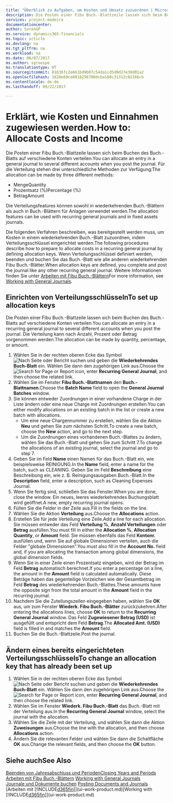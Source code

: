```yaml
---
title: "Überblick zu Aufgaben, um Kosten und Umsatz zuzuordnen | Microsoft Docs"
description: Die Posten einer Fibu Buch.-Blattzeile lassen sich beim Buchen des Buch.-Blatts auf verschiedene Konten verteilen.
services: project-madeira
documentationcenter: 
author: SorenGP
ms.service: dynamics365-financials
ms.topic: article
ms.devlang: na
ms.tgt_pltfrm: na
ms.workload: na
ms.date: 06/07/2017
ms.author: sgroespe
ms.translationtype: HT
ms.sourcegitcommit: 81636fc2e661bd9b07c54da1cd5d0d27e30d01a2
ms.openlocfilehash: 1620e69ce8018256780dcba108c31312c02166cb
ms.contentlocale: de-de
ms.lasthandoff: 09/22/2017

---
```

# <a name="how-to-allocate-costs-and-income"></a><span data-ttu-id="386c4-103">Erklärt, wie Kosten und Einnahmen zugewiesen werden.</span><span class="sxs-lookup"><span data-stu-id="386c4-103">How to: Allocate Costs and Income</span></span>
<span data-ttu-id="386c4-104">Die Posten einer Fibu Buch.-Blattzeile lassen sich beim Buchen des Buch.-Blatts auf verschiedene Konten verteilen.</span><span class="sxs-lookup"><span data-stu-id="386c4-104">You can allocate an entry in a general journal to several different accounts when you post the journal.</span></span> <span data-ttu-id="386c4-105">Für die Verteilung stehen drei unterschiedliche Methoden zur Verfügung:</span><span class="sxs-lookup"><span data-stu-id="386c4-105">The allocation can be made by three different methods:</span></span>

* <span data-ttu-id="386c4-106">Menge</span><span class="sxs-lookup"><span data-stu-id="386c4-106">Quantity</span></span>
* <span data-ttu-id="386c4-107">Prozentsatz (%)</span><span class="sxs-lookup"><span data-stu-id="386c4-107">Percentage (%)</span></span>
* <span data-ttu-id="386c4-108">Betrag</span><span class="sxs-lookup"><span data-stu-id="386c4-108">Amount</span></span>

<span data-ttu-id="386c4-109">Die Verteilungsfeatures können sowohl in wiederkehrenden Buch.-Blättern als auch in Buch.-Blättern für Anlagen verwendet werden.</span><span class="sxs-lookup"><span data-stu-id="386c4-109">The allocation features can be used with recurring general journals and in fixed assets journals.</span></span>
<!--You can also distribute the cost or revenue of a line to an intercompany partner when you post a sales or purchase document. When you post the document, a line will be posted in your general journal, and a corresponding line will be created in the intercompany outbox.-->

<span data-ttu-id="386c4-110">Die folgenden Verfahren beschreiben, was bereitgestellt werden muss, um Kosten in einem wiederkehrenden Buch.-Blatt zuzuordnen, indem Verteilungsschlüssel eingerichtet werden.</span><span class="sxs-lookup"><span data-stu-id="386c4-110">The following procedures describe how to prepare to allocate costs in a recurring general journal by defining allocation keys.</span></span> <span data-ttu-id="386c4-111">Wenn Verteilungsschlüssel definiert werden, beenden und buchen Sie das Buch.-Blatt wie alle anderen wiederkehrenden Fibu Buch.-Blätter.</span><span class="sxs-lookup"><span data-stu-id="386c4-111">When allocation keys are defined, you complete and post the journal like any other recurring general journal.</span></span> <span data-ttu-id="386c4-112">Weitere Informationen finden Sie unter [Arbeiten mit Fibu Buch.-Blättern](ui-work-general-journals.md)</span><span class="sxs-lookup"><span data-stu-id="386c4-112">For more information, see [Working with General Journals](ui-work-general-journals.md).</span></span>

## <a name="to-set-up-allocation-keys"></a><span data-ttu-id="386c4-113">Einrichten von Verteilungsschlüsseln</span><span class="sxs-lookup"><span data-stu-id="386c4-113">To set up allocation keys</span></span>
<span data-ttu-id="386c4-114">Die Posten einer Fibu Buch.-Blattzeile lassen sich beim Buchen des Buch.-Blatts auf verschiedene Konten verteilen.</span><span class="sxs-lookup"><span data-stu-id="386c4-114">You can allocate an entry in a recurring general journal to several different accounts when you post the journal.</span></span> <span data-ttu-id="386c4-115">Die Verteilung kann nach Anzahl, Prozent oder Betrag vorgenommen werden.</span><span class="sxs-lookup"><span data-stu-id="386c4-115">The allocation can be made by quantity, percentage, or amount.</span></span>
1. <span data-ttu-id="386c4-116">Wählen Sie in der rechten oberen Ecke das Symbol ![Nach Seite oder Bericht suchen](media/ui-search/search_small.png "Nach Seite oder Bericht suchen") und geben die **Wiederkehrendes Buch-Blatt** ein. Wählen Sie dann den zugehörigen Link aus.</span><span class="sxs-lookup"><span data-stu-id="386c4-116">Choose the ![Search for Page or Report](media/ui-search/search_small.png "Search for Page or Report icon") icon, enter **Recurring General Journal**, and then choose the related link.</span></span>
2. <span data-ttu-id="386c4-117">Wählen Sie im Fenster **Fibu Buch.-Blattnamen** den **Buch.-Blattnamen**.</span><span class="sxs-lookup"><span data-stu-id="386c4-117">Choose the **Batch Name** field to open the **General Journal Batches** window.</span></span>
3. <span data-ttu-id="386c4-118">Sie können entweder Zuordnungen in einer vorhandene Charge in der Liste ändern oder eine neue Charge mit Zuordnungen erstellen.</span><span class="sxs-lookup"><span data-stu-id="386c4-118">You can either modify allocations on an existing batch in the list or create a new batch with allocations.</span></span>
   * <span data-ttu-id="386c4-119">Um eine neue Chargennummer zu erstellen, wählen Sie die Aktion **Neu** und gehen Sie zum nächsten Schritt.</span><span class="sxs-lookup"><span data-stu-id="386c4-119">To create a new batch, choose the **New** action, and go to the next step.</span></span>
   * <span data-ttu-id="386c4-120">Um die Zuordnungen eines vorhandenen Buch.-Blattes zu ändern, wählen Sie das Buch.-Blatt und gehen Sie zum Schritt 7.</span><span class="sxs-lookup"><span data-stu-id="386c4-120">To change the allocations of an existing journal, select the journal and go to step 7.</span></span>    
4. <span data-ttu-id="386c4-121">Geben Sie im Feld **Name** einen Namen für das Buch.-Blatt ein, wie beispielsweise REINIGUNG.</span><span class="sxs-lookup"><span data-stu-id="386c4-121">In the **Name** field, enter a name for the batch, such as CLEANING.</span></span> <span data-ttu-id="386c4-122">Geben Sie im Feld **Beschreibung** eine Beschreibung ein, wie z. B. Reinigungsausgaben Buch.-Blatt.</span><span class="sxs-lookup"><span data-stu-id="386c4-122">In the **Description** field, enter a description, such as Cleaning Expenses Journal.</span></span>
5. <span data-ttu-id="386c4-123">Wenn Sie fertig sind, schließen Sie das Fenster.</span><span class="sxs-lookup"><span data-stu-id="386c4-123">When you are done, close the window.</span></span> <span data-ttu-id="386c4-124">Ein neues, leeres wiederkehrendes Buchungsblatt wird geöffnet.</span><span class="sxs-lookup"><span data-stu-id="386c4-124">A new, empty recurring journal opens.</span></span>
6. <span data-ttu-id="386c4-125">Füllen Sie die Felder in der Zeile aus.</span><span class="sxs-lookup"><span data-stu-id="386c4-125">Fill in the fields on the line.</span></span>
7. <span data-ttu-id="386c4-126">Wählen Sie die Aktion **Verteilung** aus.</span><span class="sxs-lookup"><span data-stu-id="386c4-126">Choose the **Allocations** action.</span></span>
8. <span data-ttu-id="386c4-127">Erstellen Sie für jede Verteilung eine Zeile.</span><span class="sxs-lookup"><span data-stu-id="386c4-127">Add a line for each allocation.</span></span> <span data-ttu-id="386c4-128">Sie müssen entweder das Feld **Verteilung %**, **Anzahl Verteilungen** oder **Betrag** ausfüllen.</span><span class="sxs-lookup"><span data-stu-id="386c4-128">You must fill in either the **Allocation %**, **Allocation Quantity**, or **Amount** field.</span></span> <span data-ttu-id="386c4-129">Sie müssen ebenfalls das Feld **Kontonr.** ausfüllen und, wenn Sie auf globale Dimensionen verteilen, auch die Felder "globale Dimensionen".</span><span class="sxs-lookup"><span data-stu-id="386c4-129">You must also fill in the **Account No.** field and, if you are allocating the transaction among global dimensions, the global dimension fields.</span></span>
9. <span data-ttu-id="386c4-130">Wenn Sie in einer Zeile einen Prozentsatz eingeben, wird der Betrag im Feld **Betrag** automatisch berechnet.</span><span class="sxs-lookup"><span data-stu-id="386c4-130">If you enter a percentage on a line, the amount in the **Amount** field is calculated automatically.</span></span> <span data-ttu-id="386c4-131">Diese Beträge haben das gegenteilige Vorzeichen wie der Gesamtbetrag im Feld **Betrag** des wiederkehrenden Buch.-Blattes.</span><span class="sxs-lookup"><span data-stu-id="386c4-131">These amounts have the opposite sign from the total amount in the **Amount** field in the recurring journal.</span></span>
10. <span data-ttu-id="386c4-132">Nachdem Sie die Zuteilungszeilen eingegeben haben, wählen Sie **OK** aus, um zum Fenster **Wiederk. Fibu Buch.-Blätter** zurückzukehren.</span><span class="sxs-lookup"><span data-stu-id="386c4-132">After entering the allocations lines, choose **OK** to return to the **Recurring General Journal** window.</span></span> <span data-ttu-id="386c4-133">Das Feld **Zugewiesener Betrag (USD)** ist ausgefüllt und entspricht dem Feld **Betrag**.</span><span class="sxs-lookup"><span data-stu-id="386c4-133">The **Allocated Amt. (USD)** field is filled in and matches the **Amount** field.</span></span>
11. <span data-ttu-id="386c4-134">Buchen Sie die Buch.-Blattzeile.</span><span class="sxs-lookup"><span data-stu-id="386c4-134">Post the journal.</span></span>

## <a name="to-change-an-allocation-key-that-has-already-been-set-up"></a><span data-ttu-id="386c4-135">Ändern eines bereits eingerichteten Verteilungsschlüssels</span><span class="sxs-lookup"><span data-stu-id="386c4-135">To change an allocation key that has already been set up</span></span>
1. <span data-ttu-id="386c4-136">Wählen Sie in der rechten oberen Ecke das Symbol ![Nach Seite oder Bericht suchen](media/ui-search/search_small.png "Nach Seite oder Bericht suchen") und geben die **Wiederkehrendes Buch-Blatt** ein. Wählen Sie dann den zugehörigen Link aus.</span><span class="sxs-lookup"><span data-stu-id="386c4-136">Choose the ![Search for Page or Report](media/ui-search/search_small.png "Search for Page or Report icon") icon, enter **Recurring General Journal**, and then choose the related link.</span></span>
2. <span data-ttu-id="386c4-137">Wählen Sie im Fenster **Wiederk. Fibu Buch.-Blatt** das Buch.-Blatt mit der Verteilung aus.</span><span class="sxs-lookup"><span data-stu-id="386c4-137">In the **Recurring General Journal** window, select the journal with the allocation.</span></span>
3. <span data-ttu-id="386c4-138">Wählen Sie die Zeile mit der Verteilung, und wählen Sie dann die Aktion **Zuweisungen** aus.</span><span class="sxs-lookup"><span data-stu-id="386c4-138">Choose the line with the allocation, and then choose **Allocations** action.</span></span>
4. <span data-ttu-id="386c4-139">Ändern Sie die relevanten Felder und wählen Sie dann die Schaltfläche **OK** aus.</span><span class="sxs-lookup"><span data-stu-id="386c4-139">Change the relevant fields, and then choose the **OK** button.</span></span>

## <a name="see-also"></a><span data-ttu-id="386c4-140">Siehe auch</span><span class="sxs-lookup"><span data-stu-id="386c4-140">See Also</span></span>
[<span data-ttu-id="386c4-141">Beenden von Jahresabschluss und Perioden</span><span class="sxs-lookup"><span data-stu-id="386c4-141">Closing Years and Periods</span></span>](year-close-years-periods.md)  
<span data-ttu-id="386c4-142">[Arbeiten mit Fibu Buch.-Blättern](ui-work-general-journals.md)  </span><span class="sxs-lookup"><span data-stu-id="386c4-142">[Working with General Journals](ui-work-general-journals.md)  </span></span>  
<span data-ttu-id="386c4-143">[Journale und Dokumente buchen](ui-post-documents-journals.md)  </span><span class="sxs-lookup"><span data-stu-id="386c4-143">[Posting Documents and Journals](ui-post-documents-journals.md)  </span></span>  
<span data-ttu-id="386c4-144">[Arbeiten mit [!INCLUDE[d365fin](includes/d365fin_md.md)]](ui-work-product.md)</span><span class="sxs-lookup"><span data-stu-id="386c4-144">[Working with [!INCLUDE[d365fin](includes/d365fin_md.md)]](ui-work-product.md)</span></span>


